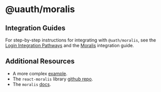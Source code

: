 # @uauth/moralis

## Integration Guides

For step-by-step instructions for integrating with `@uath/moralis`, see the [Login Integration Pathways](https://docs.unstoppabledomains.com/login-with-unstoppable/get-started-login/integration-pathways/) and the [Moralis](https://docs.unstoppabledomains.com/login-with-unstoppable/login-integration-guides/moralis-guide/) integration guide.

## Additional Resources

- A more complex [example](../../examples/moralis/README.md).
- The `react-moralis` library [github repo](https://github.com/MoralisWeb3/react-moralis).
- The `moralis` [docs](https://docs.moralis.io/).

